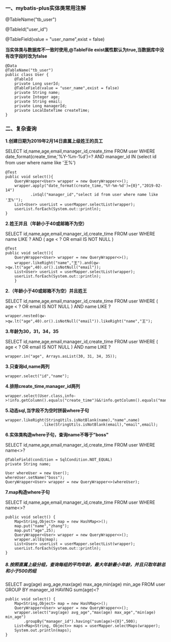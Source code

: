 ### 一、mybatis-plus实体类常用注解

@TableName("tb_user")

@TableId("user_id")

@TableField(value = "user_name",exist = false)

**当实体类与数据库不一致时使用,@TableFile exist属性默认为true,当数据库中没有改字段时改为false**

```
@Data
@TableName("tb_user")
public class User {
    @TableId
    private Long userId;
    @TableField(value = "user_name",exist = false)
    private String name;
    private Integer age;
    private String email;
    private Long managerId;
    private LocalDateTime createTime;
}

```

### 二、复杂查询

**1.创建日期为2019年2月14日直属上级姓王的员工**

SELECT id,name,age,email,manager_id,create_time FROM user WHERE date_format(create_time,'%Y-%m-%d')=? AND manager_id IN (select id from user where name like '王%')

```
@Test
public void select(){
	QueryWrapper<User> wrapper = new QueryWrapper<>();
    wrapper.apply("date_format(create_time,'%Y-%m-%d')={0}","2019-02-14")
           .inSql("manager_id","select id from user where name like '王%'");
    List<User> userList = userMapper.selectList(wrapper);
    userList.forEach(System.out::println);
}
```

**2.姓王并且（年龄小于40或邮箱不为空）**

SELECT id,name,age,email,manager_id,create_time FROM user WHERE name LIKE ? AND ( age < ? OR email IS NOT NULL ) 

```
@Test
public void select(){
	QueryWrapper<User> wrapper = new QueryWrapper<>();
    wrapper.likeRight("name","王").and(qw->qw.lt("age",40).or().isNotNull("email"));
    List<User> userList = userMapper.selectList(wrapper);
    userList.forEach(System.out::println);
    }
```

**2.（年龄小于40或邮箱不为空）并且姓王**

SELECT id,name,age,email,manager_id,create_time FROM user WHERE ( age < ? OR email IS NOT NULL ) AND name LIKE ? 

```
wrapper.nested(qw->qw.lt("age",40).or().isNotNull("email")).likeRight("name","王");
```

**3.年龄为30，31，34，35**

SELECT id,name,age,email,manager_id,create_time FROM user WHERE ( age < ? OR email IS NOT NULL ) AND name LIKE ? 

```
wrapper.in("age", Arrays.asList(30, 31, 34, 35));
```

**3.只查询id,name两列**

```
wrapper.select("id","name");
```

**4.排除create_time,manager_id两列**

```
wrapper.select(User.class,info->!info.getColumn().equals("create_time")&&!info.getColumn().equals("manager_id"));
```

**5.动态sql,当字段不为空时拼装where子句**

```
wrapper.likeRight(StringUtils.isNotBlank(name),"name",name)
                .like(StringUtils.isNotBlank(email),"email",email);
```

**6.实体类构造where子句，查询name不等于"boss"**

SELECT id,name,age,email,manager_id,create_time FROM user WHERE name<>? 

```
@TableField(condition = SqlCondition.NOT_EQUAL)
private String name;

User whereUser = new User();
whereUser.setName("boss");
QueryWrapper<User> wrapper = new QueryWrapper<>(whereUser);
```

**7.map构造where子句**

SELECT id,name,age,email,manager_id,create_time FROM user WHERE name<>? 

```
public void select() {
	Map<String,Object> map = new HashMap<>();
    map.put("name","zhang");
    map.put("age",25);
    QueryWrapper<User> wrapper = new QueryWrapper<>();
    wrapper.allEq(map);
    List<User> userList = userMapper.selectList(wrapper);
    userList.forEach(System.out::println);
}
```

##### 8.按照直属上级分组，查询每组的平均年龄，最大年龄最小年龄，并且只取年龄总和小于500的组

SELECT avg(age) avg_age,max(age) max_age,min(age) min_age FROM user GROUP BY manager_id HAVING sum(age)<? 

```
public void select() {
	Map<String,Object> map = new HashMap<>();
    QueryWrapper<User> wrapper = new QueryWrapper<>();
    wrapper.select("avg(age) avg_age","max(age) max_age","min(age) min_age")
    	.groupBy("manager_id").having("sum(age)<{0}",500);
    List<Map<String, Object>> maps = userMapper.selectMaps(wrapper);
    System.out.println(maps);
}
```


